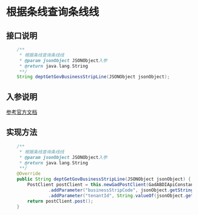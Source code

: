 # 根据条线查询条线线

## 接口说明
```java
    /**
     * 根据条线查询条线线
     * @param jsonObject JSONObject入参
     * @return java.lang.String
     **/
    String deptGetGovBusinessStripLine(JSONObject jsonObject);
```
## 入参说明
[参考官方文档](https://openplatform-portal.dg-work.cn/#/doc-jsapi?apiType=serverapi&docKey=2347)
## 实现方法
```java
    /**
     * 根据条线查询条线线
     * @param jsonObject JSONObject入参
     * @return java.lang.String
     **/
    @Override
    public String deptGetGovBusinessStripLine(JSONObject jsonObject) {
        PostClient postClient = this.newGadPostClient(GadABDIApiConstants.ABDI_GET_GOV_BUSINESS_STRIP_LINE)
                .addParameter("businessStripCode", jsonObject.getString("businessStripCode"))
                .addParameter("tenantId", String.valueOf(jsonObject.getLong("tenantId")));
        return postClient.post();
    }
```